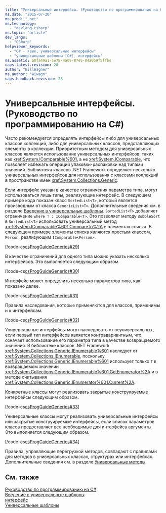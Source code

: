 ```yaml
---
title: "Универсальные интерфейсы. (Руководство по программированию на C#) | Microsoft Docs"
ms.date: "2015-07-20"
ms.prod: ".net"
ms.technology: 
  - "devlang-csharp"
ms.topic: "article"
dev_langs: 
  - "CSharp"
helpviewer_keywords: 
  - "C# - язык, универсальные интерфейсы"
  - "универсальные шаблоны [C#], интерфейсы"
ms.assetid: a8fa49a1-6e78-4a09-87e5-84a0b9f5ffbe
caps.latest.revision: 28
author: "BillWagner"
ms.author: "wiwagn"
caps.handback.revision: 28
---
```

# Универсальные интерфейсы. (Руководство по программированию на C#)
Часто рекомендуется определять интерфейсы либо для универсальных классов коллекций, либо для универсальных классов, представляющих элементы в коллекции.  Приоритетным методом для универсальных классов является использование универсальных интерфейсов, таких как <xref:System.IComparable%601>, а не <xref:System.IComparable>, что позволяет избежать операций упаковки\-распаковки над типами значений.  Библиотека классов .NET Framework определяет несколько универсальных интерфейсов для использования с классами коллекций в пространстве имен <xref:System.Collections.Generic>.  
  
 Если интерфейс указан в качестве ограничения параметра типа, могут использоваться лишь типы, реализующие интерфейс.  В следующем примере кода показан класс `SortedList<T>`, который является производным от класса `GenericList<T>`.  Дополнительные сведения см. в разделе [Введение в универсальные шаблоны](../../../csharp/programming-guide/generics/introduction-to-generics.md).  `SortedList<T>` добавляет ограничение `where T : IComparable<T>`.  Это позволяет методу `BubbleSort` в `SortedList<T>` использовать универсальный метод <xref:System.IComparable%601.CompareTo%2A> в элементах списка.  В следующем примере элементы списка являются простым классом, `Person`, реализующим `IComparable<Person>`.  
  
 [!code-cs[csProgGuideGenerics#29](../../../csharp/programming-guide/generics/codesnippet/CSharp/generic-interfaces_1.cs)]  
  
 В качестве ограничений для одного типа можно указать несколько интерфейсов. Это выполняется следующим образом.  
  
 [!code-cs[csProgGuideGenerics#30](../../../csharp/programming-guide/generics/codesnippet/CSharp/generic-interfaces_2.cs)]  
  
 Интерфейс может определить несколько параметров типа, как показано далее.  
  
 [!code-cs[csProgGuideGenerics#31](../../../csharp/programming-guide/generics/codesnippet/CSharp/generic-interfaces_3.cs)]  
  
 Правила наследования, которые применяются для классов, применимы и к интерфейсам.  
  
 [!code-cs[csProgGuideGenerics#32](../../../csharp/programming-guide/generics/codesnippet/CSharp/generic-interfaces_4.cs)]  
  
 Универсальные интерфейсы могут наследовать от неуниверсальных, если первый тип интерфейсов является контравариантным, что означает использование его параметра типа в качестве возвращаемого значения.  В библиотеке классов .NET Framework <xref:System.Collections.Generic.IEnumerable%601> наследует от <xref:System.Collections.IEnumerable>, поскольку <xref:System.Collections.Generic.IEnumerable%601> использует только `T` в возвращаемом значении <xref:System.Collections.Generic.IEnumerable%601.GetEnumerator%2A> и в методе считывания <xref:System.Collections.Generic.IEnumerator%601.Current%2A>.  
  
 Конкретные классы могут реализовать закрытые конструируемые интерфейсы следующим образом.  
  
 [!code-cs[csProgGuideGenerics#33](../../../csharp/programming-guide/generics/codesnippet/CSharp/generic-interfaces_5.cs)]  
  
 Универсальные классы могут реализовать универсальные интерфейсы или закрытые конструируемые интерфейсы, если список параметров класса предоставляет все необходимые для интерфейса аргументы. Это выполняется следующим образом.  
  
 [!code-cs[csProgGuideGenerics#34](../../../csharp/programming-guide/generics/codesnippet/CSharp/generic-interfaces_6.cs)]  
  
 Правила, управляющие перегрузкой методов, совпадают с правилами для методов в универсальных классах, структурах или интерфейсах.  Дополнительные сведения см. в разделе [Универсальные методы](../../../csharp/programming-guide/generics/generic-methods.md).  
  
## См. также  
 [Руководство по программированию на C\#](../../../csharp/programming-guide/index.md)   
 [Введение в универсальные шаблоны](../../../csharp/programming-guide/generics/introduction-to-generics.md)   
 [интерфейс](../../../csharp/language-reference/keywords/interface.md)   
 [Универсальные шаблоны](../Topic/Generics%20in%20the%20.NET%20Framework.md)
